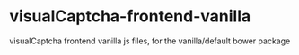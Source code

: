 visualCaptcha-frontend-vanilla
==============================

visualCaptcha frontend vanilla js files, for the vanilla/default bower package

